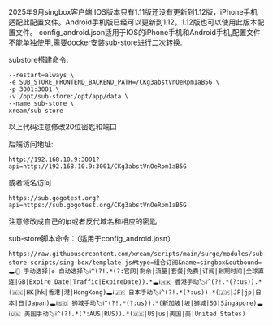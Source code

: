 2025年9月singbox客户端  IOS版本只有1.11版还没有更新到1.12版，iPhone手机适配此配置文件。Android手机版已经可以更新到1.12，1.12版也可以使用此版本配置文件。
config_android.json适用于IOS的iPhone手机和Android手机,配置文件不能单独使用,需要docker安装sub-store进行二次转换.

substore搭建命令:

```docker run -it -d \
--restart=always \
-e SUB_STORE_FRONTEND_BACKEND_PATH=/CKg3abstVnOeRpm1aB5G \
-p 3001:3001 \
-v /opt/sub-store:/opt/app/data \
--name sub-store \
xream/sub-store
```
以上代码注意修改20位密匙和端口

后端访问地址:

```http://192.168.10.9:3001?api=http://192.168.10.9:3001/CKg3abstVnOeRpm1aB5G  ```

或者域名访问

```https://sub.gogotest.org?api=https://sub.gogotest.org/CKg3abstVnOeRpm1aB5G```

注意修改成自己的ip或者反代域名和相应的密匙

sub-store脚本命令：（适用于config_android.josn）
```
https://raw.githubusercontent.com/xream/scripts/main/surge/modules/sub-store-scripts/sing-box/template.js#type=组合订阅&name=singbox&outbound=🕳ℹ️🐸 手动选择|♻️ 自动选择🏷ℹ️^(?!.*(?:官网|剩余|流量|套餐|免费|订阅|到期时间|全球直连|GB|Expire Date|Traffic|ExpireDate)).*🕳ℹ️🇭🇰 香港手动🏷ℹ️^(?!.*(?:us)).*(🇭🇰|HK|hk|香港|港|HongKong)🕳ℹ️🇯🇵 日本手动🏷ℹ️^(?!.*(?:us)).*(🇯🇵|JP|jp|日本|日|Japan)🕳ℹ️🇸🇬 狮城手动🏷ℹ️^(?!.*(?:us)).*(新加坡|坡|狮城|SG|Singapore)🕳ℹ️🇺🇲 美国手动🏷ℹ️^(?!.*(?:AUS|RUS)).*(🇺🇸|US|us|美国|美|United States)

```
